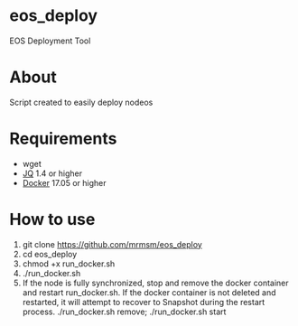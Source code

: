 # eos_deploy
EOS Deployment Tool

# About
Script created to easily deploy nodeos

# Requirements
- wget
- [JQ](https://stedolan.github.io/jq/download/)  1.4 or higher
- [Docker](https://docs.docker.com)  17.05 or higher

# How to use
1. git clone https://github.com/mrmsm/eos_deploy 
2. cd eos_deploy
3. chmod +x run_docker.sh
4. ./run_docker.sh
5. If the node is fully synchronized, stop and remove the docker container and restart run_docker.sh.
   If the docker container is not deleted and restarted, it will attempt to recover to Snapshot during the restart process.
  ./run_docker.sh remove; ./run_docker.sh start

